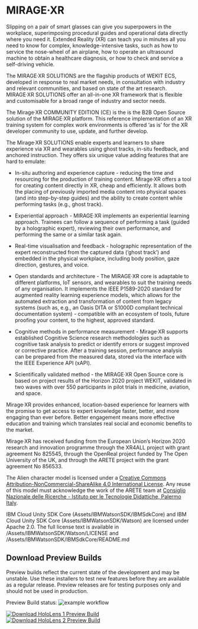 # MIRAGE·XR

Slipping on a pair of smart glasses can give you superpowers in the workplace, 
superimposing procedural guides and operational data directly where you need it. 
Extended Reality (XR) can teach you in minutes all you need to know for complex,
knowledge-intensive tasks, such as how to service the nose-wheel of an airplane, 
how to operate an ultrasound machine to obtain a healthcare diagnosis, or 
how to check and service a self-driving vehicle.

The MIRAGE·XR SOLUTIONS are the flagship products of WEKIT ECS, developed in response 
to real market needs, in consultation with industry and relevant communities, 
and based on state of the art research. MIRAGE·XR SOLUTIONS offer an all-in-one 
XR framework that is flexible and customisable for a broad range of industry 
and sector needs. 

The Mirage·XR COMMUNITY EDITION (CE) is the is the B2B Open Source solution of 
the MIRAGE·XR platform. This reference implementation of an XR training system 
for complex work environments is offered ‘as is’ for the XR developer community 
to use, update, and further develop.

The Mirage·XR SOLUTIONS enable experts and learners to share experience via XR 
and wearables using ghost tracks, in-situ feedback, and anchored instruction. 
They offers six unique value adding features that are hard to emulate:

* In-situ authoring and experience capture - reducing the time and resourcing 
for the production of training content. Mirage·XR offers a tool for 
creating content directly in XR, cheap and efficiently. It allows both the 
placing of previously imported media content into physical spaces (and into 
step-by-step guides) and the ability to create content while performing 
tasks (e.g., ghost track).

* Experiential approach - MIRAGE·XR implements an experiential learning approach. 
Trainees can follow a sequence of performing a task (guided by a holographic 
expert), reviewing their own performance, and performing the same or a similar 
task again.

* Real-time visualisation and feedback - holographic representation of the expert 
reconstructed from the captured data (‘ghost track’) and embedded in the physical 
workplace, including body position, gaze direction, gestures, and voice.

* Open standards and architecture - The MIRAGE·XR core is adaptable to different 
platforms, IoT sensors, and wearables to suit the training needs of any 
organisation. It implements the IEEE P1589-2020 standard for augmented reality 
learning experience models, which allows for the automated extraction and 
transformation of content from legacy systems (such as, e.g., an Oasis DITA 
or S1000D compliant technical documentation system) - compatible with an ecosystem 
of tools, future proofing your content, to the highest, approved standard.

* Cognitive methods in performance measurement - Mirage·XR supports established 
Cognitive Science research methodologies such as cognitive task analysis to 
predict or identify errors or suggest improved or corrective practice. After 
a training session, performance analysis can be prepared from the measured data,
stored via the interface with the IEEE Experience API (xAPI).

* Scientifically validated method - the MIRAGE·XR Open Source core is based on 
project results of the Horizon 2020 project WEKIT, validated in two waves with 
over 550 participants in pilot trials in medicine, aviation, and space. 

Mirage·XR provides enhanced, location-based experience for learners with the promise 
to get access to expert knowledge faster, better, and more engaging than ever before. 
Better engagement means more effective education and training which translates 
real social and economic benefits to the market.

Mirage·XR has received funding from the European Union’s Horizon 2020 research 
and innovation programme through the XR4ALL project with grant agreement 
No 825545, through the OpenReal project funded by The Open University of the UK, 
and through the ARETE project with the grant agreement No 856533.

The Alien character model is licensed under a [Creative Commons Attribution-NonCommercial-ShareAlike 4.0 International License](http://creativecommons.org/licenses/by-nc-sa/4.0/). Any reuse of this model must acknowledge the work of the ARETE team at [Consiglio Nazionale delle Ricerche - Istituto per le Tecnologie Didattiche, Palermo Italy](https://www.itd.cnr.it/).

IBM Cloud Unity SDK Core (Assets/IBMWatsonSDK/IBMSdkCore) and IBM Cloud Unity SDK Core (Assets/IBMWatsonSDK/Watson) are licensed under Apache 2.0. The full license text is available in /Assets/IBMWatsonSDK/Watson/LICENSE and /Assets/IBMWatsonSDK/IBMSdkCore/README.md

## Download Preview Builds

Preview builds reflect the current state of the development and may be unstable.
Use these installers to test new features before they are available as a regular release.
Preview releases are for testing purposes only and should not be used in production.

Preview Build status: ![example workflow](https://github.com/WEKIT-ECS/MIRAGE-XR/actions/workflows/windows_workflow.yml/badge.svg?branch=develop)

[![Download HoloLens 1 Preview Build](https://img.shields.io/badge/Download-HoloLens%201%20Preview%20Build-blue)](https://platform.xr4all.eu/wekit-ecs/mirage-xr/-/jobs/artifacts/develop/download?job=hololens1-installer-build)
[![Download HoloLens 2 Preview Build](https://img.shields.io/badge/Download-HoloLens%202%20Preview%20Build-blue)](https://platform.xr4all.eu/wekit-ecs/mirage-xr/-/jobs/artifacts/develop/download?job=hololens2-installer-build)